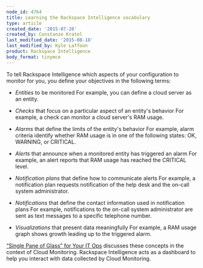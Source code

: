 ```yaml
---
node_id: 4764
title: Learning the Rackspace Intelligence vocabulary
type: article
created_date: '2015-07-28'
created_by: Constanze Kratel
last_modified_date: '2015-08-18'
last_modified_by: Kyle Laffoon
product: Rackspace Intelligence
body_format: tinymce
---
```


To tell Rackspace Intelligence which aspects of your configuration to
monitor for you, you define your objectives in the following terms:

-   *Entities* to be monitored
    For example, you can define a cloud server as an entity.

-   *Checks* that focus on a particular aspect of an entity's behavior
    For example, a check can monitor a cloud server's RAM usage.

-   *Alarms* that define the limits of the entity's behavior
    For example, alarm criteria identify whether RAM usage is in one of
    the following states: OK, WARNING, or CRITICAL.

-   *Alerts* that announce when a monitored entity has triggered an
    alarm
    For example, an alert reports that RAM usage has reached the
    CRITICAL level.

-   *Notification plans* that define how to communicate alerts
    For example, a notification plan requests notification of the help
    desk and the on-call system administrator.

-   *Notifications* that define the contact information used in
    notification plans
    For example, notifications to the on-call system administrator are
    sent as text messages to a specific telephone number.

-   *Visualizations* that present data meaningfully
    For example, a RAM usage graph shows growth leading up to the
    triggered alarm.

[&ldquo;Single Pane of Glass&rdquo; for Your IT
Ops](http://www.rackspace.com/blog/cloud-monitoring/) discusses these
concepts in the context of Cloud Monitoring. Rackspace Intelligence acts
as a dashboard to help you interact with data collected by Cloud
Monitoring.

